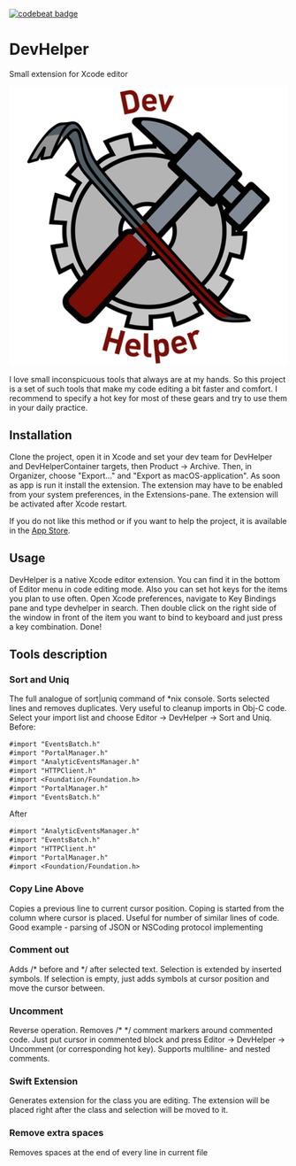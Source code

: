 [![codebeat badge](https://codebeat.co/badges/220442c0-eb9a-4369-a387-2e611ae90f00)](https://codebeat.co/projects/github-com-alexeygolovenkov-devhelper-master)
# DevHelper
Small extension for Xcode editor

<p align="center">
    <img src="Images/icon.png" alt="DevHelper" />
</p>

I love small inconspicuous tools that always are at my hands. So this project is a set of such tools that make my code editing a bit faster and comfort. I recommend to specify a hot key for most of these gears and try to use them in your daily practice.

## Installation
Clone the project, open it in Xcode and set your dev team for DevHelper and DevHelperContainer targets, then Product -> Archive. Then, in Organizer, choose "Export..." and "Export as macOS-application". As soon as app is run it install the extension. The extension may have to be enabled from your system preferences, in the Extensions-pane. The extension will be activated after Xcode restart.

If you do not like this method or if you want to help the project, it is available in the [App Store](https://itunes.apple.com/us/app/dev-helper/id1442483953?ls=1&mt=12).

## Usage
DevHelper is a native Xcode editor extension. You can find it in the bottom of Editor menu in code editing mode. Also you can set hot keys for the items you plan to use often. Open Xcode preferences, navigate to Key Bindings pane and type devhelper in search. Then double click on the right side of the window in front of the item you want to bind to keyboard and just press a key combination. Done!

## Tools description
### Sort and Uniq
The full analogue of sort|uniq command of *nix console. Sorts selected lines and removes duplicates. Very useful to cleanup imports in Obj-C code. Select your import list and choose Editor -> DevHelper -> Sort and Uniq.
Before:
```Obj-C
#import "EventsBatch.h"
#import "PortalManager.h"
#import "AnalyticEventsManager.h"
#import "HTTPClient.h"
#import <Foundation/Foundation.h>
#import "PortalManager.h"
#import "EventsBatch.h"
```

After
```Obj-C
#import "AnalyticEventsManager.h"
#import "EventsBatch.h"
#import "HTTPClient.h"
#import "PortalManager.h"
#import <Foundation/Foundation.h>
```

### Copy Line Above
Copies a previous line to current cursor position. Coping is started from the column where cursor is placed. Useful for number of similar lines of code. Good example - parsing of JSON or NSCoding protocol implementing

### Comment out
Adds /\* before and \*/ after selected text. Selection is extended by inserted symbols. If selection is empty, just adds symbols at cursor position and move the cursor between.

### Uncomment
Reverse operation. Removes /* */ comment markers around commented code. Just put cursor in commented block and press Editor -> DevHelper -> Uncomment (or corresponding hot key). Supports multiline- and nested comments.

### Swift Extension
Generates extension for the class you are editing. The extension will be placed right after the class and selection will be moved to it. 

### Remove extra spaces
Removes spaces at the end of every line in current file
